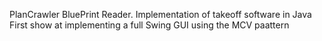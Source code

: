 PlanCrawler BluePrint Reader.
Implementation of takeoff software in Java 
First show at implementing a full Swing GUI using the MCV paattern
